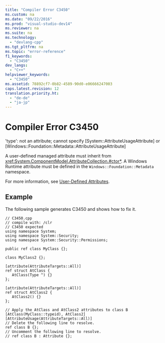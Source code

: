 ```yaml
---
title: "Compiler Error C3450"
ms.custom: na
ms.date: "09/22/2016"
ms.prod: "visual-studio-dev14"
ms.reviewer: na
ms.suite: na
ms.technology: 
  - "devlang-cpp"
ms.tgt_pltfrm: na
ms.topic: "error-reference"
f1_keywords: 
  - "C3450"
dev_langs: 
  - "C++"
helpviewer_keywords: 
  - "C3450"
ms.assetid: 78892cf7-0b82-4589-90d0-e06666247003
caps.latest.revision: 12
translation.priority.ht: 
  - "de-de"
  - "ja-jp"
---
```

# Compiler Error C3450
'type': not an attribute; cannot specify [System::AttributeUsageAttribute] or [Windows::Foundation::Metadata::AttributeUsageAttribute]  
  
 A user-defined managed attribute must inherit from <xref:System.ComponentModel.AttributeCollection.#ctor*>. A Windows Runtime attribute must be defined in the `Windows::Foundation::Metadata` namespace.  
  
 For more information, see [User-Defined Attributes](../vs140/user-defined-attributes---c---component-extensions-.md).  
  
## Example  
 The following sample generates C3450 and shows how to fix it.  
  
```  
// C3450.cpp  
// compile with: /clr  
// C3450 expected  
using namespace System;  
using namespace System::Security;  
using namespace System::Security::Permissions;  
  
public ref class MyClass {};  
  
class MyClass2 {};  
  
[attribute(AttributeTargets::All)]  
ref struct AtClass {  
   AtClass(Type ^) {}  
};  
  
[attribute(AttributeTargets::All)]  
ref struct AtClass2 {  
   AtClass2() {}  
};  
  
// Apply the AtClass and AtClass2 attributes to class B  
[AtClass(MyClass::typeid), AtClass2]     
[AttributeUsage(AttributeTargets::All)]  
// Delete the following line to resolve.  
ref class B {};  
// Uncomment the following line to resolve.  
// ref class B : Attribute {};  
```